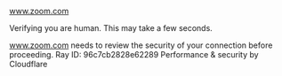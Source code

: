 www.zoom.com

Verifying you are human. This may take a few seconds.

www.zoom.com needs to review the security of your connection before proceeding.
Ray ID: 96c7cb2828e62289
Performance & security by Cloudflare